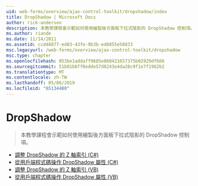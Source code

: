 ```yaml
---
uid: web-forms/overview/ajax-control-toolkit/dropshadow/index
title: DropShadow | Microsoft Docs
author: rick-anderson
description: 本教學課程會示範如何使用繪製後方面板下拉式陰影的 DropShadow 控制項。
ms.author: riande
ms.date: 11/14/2011
ms.assetid: ccd48877-ed83-43fe-9b3b-ed8855e58833
msc.legacyurl: /web-forms/overview/ajax-control-toolkit/dropshadow
msc.type: chapter
ms.openlocfilehash: 053be1addaff9685e860421657375b02929df666
ms.sourcegitcommit: 51b01b6ff8edde57d8243e4da28c9f1e7f1962b2
ms.translationtype: MT
ms.contentlocale: zh-TW
ms.lasthandoff: 05/06/2019
ms.locfileid: "65134480"
---
```

# <a name="dropshadow"></a>DropShadow

> 本教學課程會示範如何使用繪製後方面板下拉式陰影的 DropShadow 控制項。

- [調整 DropShadow 的 Z 軸索引 (C#)](adjusting-the-z-index-of-a-dropshadow-cs.md)
- [從用戶端程式碼操作 DropShadow 屬性 (C#)](manipulating-dropshadow-properties-from-client-code-cs.md)
- [調整 DropShadow 的 Z 軸索引 (VB)](adjusting-the-z-index-of-a-dropshadow-vb.md)
- [從用戶端程式碼操作 DropShadow 屬性 (VB)](manipulating-dropshadow-properties-from-client-code-vb.md)
